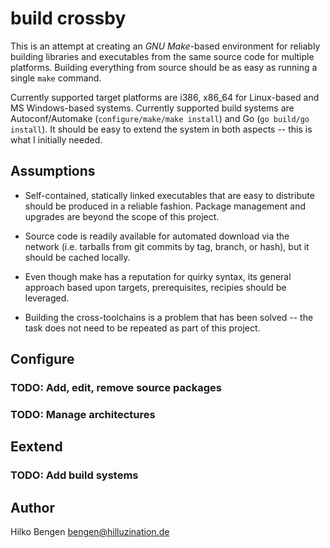 build crossby
=============

This is an attempt at creating an _GNU Make_-based environment for
reliably building libraries and executables from the same source code
for multiple platforms. Building everything from source should be as
easy as running a single `make` command.

Currently supported target platforms are i386, x86_64 for Linux-based
and MS Windows-based systems. Currently supported build systems are
Autoconf/Automake (`configure/make/make install`) and Go (`go build/go
install`). It should be easy to extend the system in both aspects --
this is what I initially needed.

Assumptions
-----------

- Self-contained, statically linked executables that are easy to
  distribute should be produced in a reliable fashion. Package
  management and upgrades are beyond the scope of this project.

- Source code is readily available for automated download via the
  network (i.e. tarballs from git commits by tag, branch, or hash),
  but it should be cached locally.

- Even though make has a reputation for quirky syntax, its general
  approach based upon targets, prerequisites, recipies should be
  leveraged.

- Building the cross-toolchains is a problem that has been solved --
  the task does not need to be repeated as part of this project.

Configure
---------

### TODO: Add, edit, remove source packages

### TODO: Manage architectures

Eextend
-------

### TODO: Add build systems

Author
------

Hilko Bengen <bengen@hilluzination.de>
